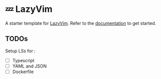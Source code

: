 # 💤 LazyVim

A starter template for [LazyVim](https://github.com/LazyVim/LazyVim).
Refer to the [documentation](https://lazyvim.github.io/installation) to get started.

## TODOs

Setup LSs for :

- [ ] Typescript
- [ ] YAML and JSON
- [ ] Dockerfile